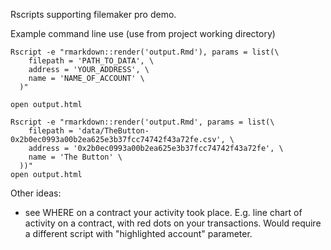 Rscripts supporting filemaker pro demo.


Example command line use (use from project working directory)
```
Rscript -e "rmarkdown::render('output.Rmd'), params = list(\
    filepath = 'PATH_TO_DATA', \
    address = 'YOUR_ADDRESS', \
    name = 'NAME_OF_ACCOUNT' \
  )"

open output.html
```

```
Rscript -e "rmarkdown::render('output.Rmd', params = list(\
    filepath = 'data/TheButton-0x2b0ec0993a00b2ea625e3b37fcc74742f43a72fe.csv', \
    address = '0x2b0ec0993a00b2ea625e3b37fcc74742f43a72fe', \
    name = 'The Button' \
  ))"
open output.html
```



Other ideas:

- see WHERE on a contract your activity took place. E.g. line chart of activity on a contract, with red dots on your transactions. Would require a different script with "highlighted account" parameter.